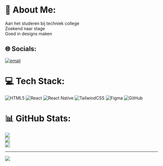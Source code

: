 # 💫 About Me:
Aan het studeren bij techniek college<br>Zoekend naar stage<br>Goed in designs maken


## 🌐 Socials:
[![email](https://img.shields.io/badge/Email-D14836?logo=gmail&logoColor=white)](mailto:fluijten567@gmail.com) 

# 💻 Tech Stack:
![HTML5](https://img.shields.io/badge/html5-%23E34F26.svg?style=for-the-badge&logo=html5&logoColor=white) ![React](https://img.shields.io/badge/react-%2320232a.svg?style=for-the-badge&logo=react&logoColor=%2361DAFB) ![React Native](https://img.shields.io/badge/react_native-%2320232a.svg?style=for-the-badge&logo=react&logoColor=%2361DAFB) ![TailwindCSS](https://img.shields.io/badge/tailwindcss-%2338B2AC.svg?style=for-the-badge&logo=tailwind-css&logoColor=white) ![Figma](https://img.shields.io/badge/figma-%23F24E1E.svg?style=for-the-badge&logo=figma&logoColor=white) ![GitHub](https://img.shields.io/badge/github-%23121011.svg?style=for-the-badge&logo=github&logoColor=white)
# 📊 GitHub Stats:
![](https://github-readme-stats.vercel.app/api?username=FabiTosa&theme=dark&hide_border=false&include_all_commits=true&count_private=true)<br/>
![](https://nirzak-streak-stats.vercel.app/?user=FabiTosa&theme=dark&hide_border=false)<br/>
![](https://github-readme-stats.vercel.app/api/top-langs/?username=FabiTosa&theme=dark&hide_border=false&include_all_commits=true&count_private=true&layout=compact)

---
[![](https://visitcount.itsvg.in/api?id=FabiTosa&icon=0&color=0)](https://visitcount.itsvg.in)

<!-- Proudly created with GPRM ( https://gprm.itsvg.in ) -->

